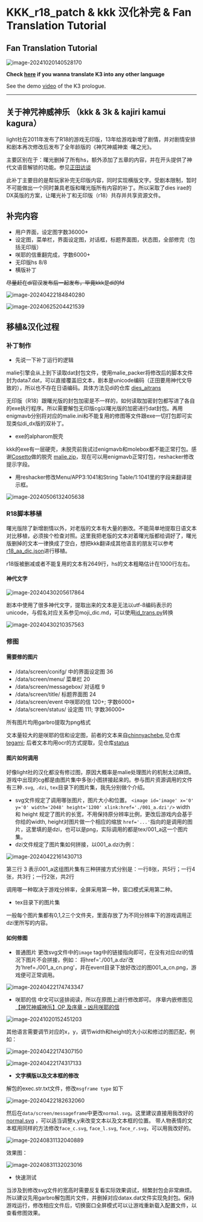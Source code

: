 # KKK_r18_patch & kkk 汉化补完 & Fan Translation Tutorial 

## Fan Translation Tutorial

![image-20241020140528170](README.assets/image-20241020140528170.png)

**Check [here](./entrans_tutorial.md) if you wanna translate K3 into any other language**

See the demo [video](https://youtu.be/GAXBhPd1aEM?si=Fp3Xlzb7hmyByF2G) of the K3 prologue.

---



## 关于神咒神威神乐 （kkk & 3k & kajiri kamui kagura） 

light社在2011年发布了R18的游戏无印版，13年给游戏新增了剧情，并对剧情安排和剧本再次修改后发布了全年龄版的《神咒神威神楽 ·曙之光》。

主要区别在于：曙光删掉了所有hs，额外添加了五章的内容，并在开头提供了神代文语音解锁的功能。参见[正田访谈](https://dengekionline.com/elem/000/000/597/597522/index-2.html)

此补丁主要目的是帮玩家补完无印版内容，同时实现横版文字。受剧本限制，暂时不可能做出一个同时兼具老版和曙光版所有内容的补丁。所以采取了dies irae的DX英版的方案，让曙光补丁和无印版（r18）共存并共享资源文件。

## 补完内容

- 用户界面，设定图字数36000+ 
- 设定图，菜单栏，界面设定图，对话框，标题界面图，状态图，全部修完（包括无印版）
- 咲耶的信重翻完成，字数6000+
- 无印版hs 8/8
- 横版补丁

~~尽量赶在di官汉发布后一起发布，毕竟kkk是di的fd~~

![image-20240422184840280](README.assets/image-20240422184840280.png)

![image-20240625204421539](README.assets/image-20240625204421539.png)

## 移植&汉化过程

### 补丁制作

- 先说一下补丁运行的逻辑

malie引擎会从上到下读取dat封包文件，使用malie_packer将修改后的脚本文件封为data7.dat，可以直接覆盖旧文本，剧本是unicode编码（正田要用神代文导致的），所以也不存在日语编码。具体方法见di的仓库 [dies_aitrans](https://github.com/Akaruzi/dies_aitrans)

无印版（R18）跟曙光版的封包加密是不一样的，如何读取加密封包都写进了各自的exe执行程序。所以需要解包无印版cg以曙光版的加密进行dat封包。再用enigmavb分别将对应的malie.ini和不能复用的修图等文件跟exe一切打包即可实现类似di_dx版的双补丁。

- exe的alpharom脱壳

kkk的exe有一层硬壳，未脱壳前我试过enigmavb和molebox都不能正常打包。感谢[Cosetto](https://github.com/Cosetto)做的脱壳 [malie.zip](https://github.com/Akaruzi/dies_aitrans/files/15195709/malie.zip)，现在可以用enigmavb正常打包，reshacker修改提示字段。

- 用reshacker修改Menu/APP3:1041和String Table/1:1041里的字段来翻译提示框。

![image-20240506132405638](README.assets/image-20240506132405638.png)

### R18脚本移植

曙光版除了新增剧情以外，对老版的文本有大量的删改。不能简单地提取日语文本对比移植，必须挨个检查对照。这里我把老版的文本对着曙光版都给调好了，曙光版删掉的文本一律换成了空白，想把kkk翻译成其他语言的朋友可以参考[r18_aa_dic.json](./r18_aa_dic.json)进行移植。

r18版被删减或者不能复用的文本有2649行，hs的文本粗略估计在1000行左右。

#### 神代文字

![image-20240430205617864](README.assets/image-20240430205617864.png)

剧本中使用了很多神代文字，提取出来的文本是无法以utf-8编码表示的unicode，与假名对应关系参见moji_dic.md，可以使用[jd_trans.py](./jd_tran.py)转换

![image-20240430210357563](README.assets/image-20240430210357563.png)


### 修图

#### 需要修的图片

- /data/screen/conifg/ 中的界面设定图 36
- /data/screen/menu/ 菜单栏 20
- /data/screen/messagebox/ 对话框 9
- /data/screen/title/ 标题界面图 24
- /data/screen/event 中咲耶的信 120+; 字数6000+
- /data/screen/status/ 设定图 111; 字数36000+

所有图片均用garbro提取为png格式

文本量较大的是咲耶的信和设定图，前者的文本来自[chinnyachebe](https://www.youtube.com/watch?v=ad7GkauL-6I),见仓库[tegami](./tegami/); 后者文本均用ocr的方式提取，见仓库[status](./status/merged_jp.txt)


#### 图片如何调用

好像light社的汉化都没有修过图，原因大概率是malie处理图片的机制太过麻烦。游戏中出现的cg都是由图片集中多张小图拼接起来的。参与图片资源调用的文件有三种`.svg`, `.dzi`, `tex`目录下的图片集，我先分别做个介绍。

- svg文件规定了调用哪张图片，图片大小和位置。
```<image id='image' x='0' y='0' width='2048' height='1200' xlink:href='./001_a.dzi'/>```
width 和 height 规定了图片的长宽，不用保持原分辨率比例，更改后游戏内会基于你给的width, height对图片做一个相应的缩放
`href='...'`指向的是调用的图片，这里填的是dzi，也可以是png，实际调用的都是tex/001_a这一个图片集。
- dzi文件规定了图片集如何拼接，以001_a.dzi为例：

![image-20240422161430713](README.assets/image-20240422161430713.png)

第三行 3 表示001_a这组图片集有三种拼接方式分别是：一行8张，共5行；一行4张，共3行；一行2张，共2行

调用哪一种取决于游戏分辨率，全屏采用第一种，窗口模式采用第二种。

- tex目录下的图片集

一般每个图片集都有0,1,2三个文件夹，里面存放了为不同分辨率下的游戏调用正dzi里所写的内容。



#### 如何修图

- 普通图片
  更改svg文件中的`image` tag中的链接指向即可，在没有对应dzi的情况下图片不会拼接，例如：
  将href='./001_a.dzi'改为'href=./001_a_cn.png'，并在event目录下放好改过的图001_a_cn.png，游戏便可正常调用。

![image-20240422174743347](README.assets/image-20240422174743347.png)

- 咲耶的信
  中文可以竖排阅读，所以在原图上进行修改即可。
  序章内嵌修图见 [【神咒神威神乐】OP 及序章・凶月咲耶的信](https://www.bilibili.com/video/BV1NU1DYGEyt)

![image-20241020152451203](README.assets/image-20241020152451203.png)



其他语言需要调节对应的x，y，调节width和height的大小以和修过的图匹配，例如：

![image-20240422174307150](README.assets/image-20240422174307150.png)

![image-20240422174317133](README.assets/image-20240422174317133.png)



- **文字横版以及文本框的修改**

解包的exec.str.txt文件，修改`msgframe type` 如下

![image-20240422182632060](README.assets/image-20240422182632060.png)

然后在`data/screen/messageframe`中更改`normal.svg`。这里建议直接用我改好的[normal.svg](./example/screen/messageframe/normal.svg) ，可以适当调整x,y来改变文本以及文本框的位置。
带人物表情的文本框用同样的方法修改`face_c.svg`, `face_l.svg`, `face_r.svg`，可以用我改好的。

![image-20240831132040889](README.assets/image-20240831132040889.png)

效果图：

![image-20240831132023016](README.assets/image-20240831132023016.png)



- 快速测试

当涉及到修改svg文件的宽高时需要反复看实际效果调试，频繁封包会非常麻烦。所以建议先用garbro解包图片文件，并删掉对应datax.dat文件实现免封包。保持游戏运行，修改相应文件后，切换窗口全屏模式可以让游戏重新载入配置文件，以查看修图效果。








